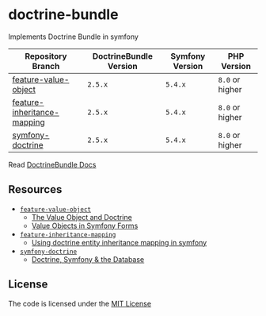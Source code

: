 # doctrine-bundle
Implements Doctrine Bundle in symfony

| Repository Branch                | DoctrineBundle Version | Symfony Version | PHP Version     |
|----------------------------------|------------------------|-----------------|-----------------|
| [feature-value-object][1]        | `2.5.x`                | `5.4.x`         | `8.0` or higher |
| [feature-inheritance-mapping][2] | `2.5.x`                | `5.4.x`         | `8.0` or higher |
| [symfony-doctrine][3]            | `2.5.x`                | `5.4.x`         | `8.0` or higher |


Read [DoctrineBundle Docs](https://symfony.com/bundles/DoctrineBundle/current/index.html)

## Resources
- [`feature-value-object`][1]
  - [The Value Object and Doctrine](https://www.thinktocode.com/2018/03/19/the-value-object-and-doctrine/)
  - [Value Objects in Symfony Forms](https://webmozart.io/blog/2015/09/09/value-objects-in-symfony-forms/)   
- [`feature-inheritance-mapping`][2]
  - [Using doctrine entity inheritance mapping in symfony](http://www.inanzzz.com/index.php/post/e0ln/using-doctrine-entity-inheritance-mapping-in-symfony)
- [`symfony-doctrine`][3]
  - [Doctrine, Symfony & the Database](https://symfonycasts.com/screencast/symfony-doctrine)

## License
The code is licensed under the [MIT License](https://github.com/habibun/doctrine-bundle/blob/master/LICENSE)


[1]: https://github.com/habibun/doctrine-bundle/tree/feature-value-object
[2]: https://github.com/habibun/doctrine-bundle/tree/feature-inheritance-mapping
[3]: https://github.com/habibun/doctrine-bundle/tree/symfony-doctrine
